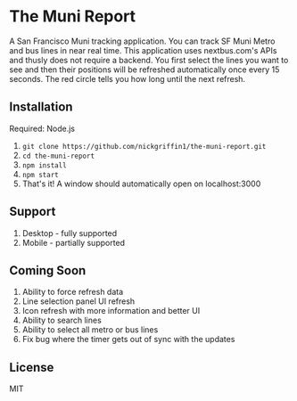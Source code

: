 # The Muni Report

A San Francisco Muni tracking application. You can track SF Muni Metro and bus lines in near real time. This application uses nextbus.com's APIs and thusly does not require a backend. You first select the lines you want to see and then their positions will be refreshed automatically once every 15 seconds. The red circle tells you how long until the next refresh.

## Installation

Required: Node.js

1. `git clone https://github.com/nickgriffin1/the-muni-report.git`
2. `cd the-muni-report`
3. `npm install`
4. `npm start`
5. That's it! A window should automatically open on localhost:3000

## Support

1. Desktop - fully supported
2. Mobile - partially supported

## Coming Soon

1. Ability to force refresh data
2. Line selection panel UI refresh
3. Icon refresh with more information and better UI
4. Ability to search lines
5. Ability to select all metro or bus lines
6. Fix bug where the timer gets out of sync with the updates

## License

MIT
